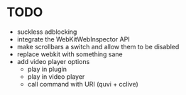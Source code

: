 # TODO

* suckless adblocking
* integrate the WebKitWebInspector API
* make scrollbars a switch and allow them to be disabled
* replace webkit with something sane
* add video player options
	* play in plugin
	* play in video player
	* call command with URI (quvi + cclive)

